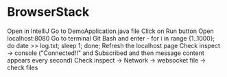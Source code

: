 ﻿# BrowserStack
Open in IntelliJ 
Go to DemoApplication.java file
Click on Run button 
Open localhost:8080 
Go to terminal Git Bash and enter - for i in range {1..1000}; do date >> log.txt; sleep 1; done; 
Refresh the localhost page
Check inspect -> console ("Connected!!" and Subscribed and then message content appears every second)
Check inspect -> Network -> websocket file -> check files
